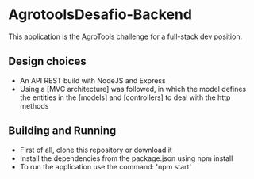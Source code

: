 # AgrotoolsDesafio-Backend

This application is the AgroTools challenge for a full-stack dev position.

## Design choices

* An API REST build with NodeJS and Express
* Using a [MVC architecture] was followed, in which the model defines the entities in the [models] and [controllers] to deal with the http methods

## Building and Running

* First of all, clone this repository or download it
* Install the dependencies from the package.json using npm install
* To run the application use the command: 'npm start'
